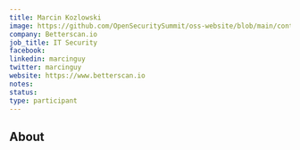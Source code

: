 ```yaml
---
title: Marcin Kozlowski
image: https://github.com/OpenSecuritySummit/oss-website/blob/main/content/participant/images/marcin.jpg?raw=true
company: Betterscan.io
job_title: IT Security
facebook:
linkedin: marcinguy
twitter: marcinguy
website: https://www.betterscan.io
notes:
status: 
type: participant
---
```



## About

